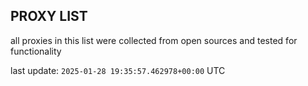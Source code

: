 ## PROXY LIST

all proxies in this list were collected from open sources and tested for functionality

last update: `2025-01-28 19:35:57.462978+00:00` UTC